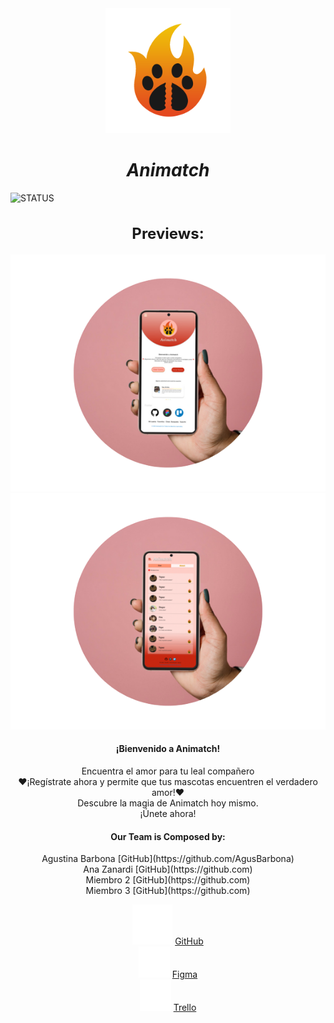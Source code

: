 <div style="text-align: center;">
  <img width="200" height="200" src="Recursos/logo/logo%20animatch.png" alt="Animatch Logo">
  <h1 style="font-weight: bold; font-style: italic;">Animatch</h1>
</div>

![STATUS](https://img.shields.io/badge/STATUS-IN%20DEVELOPMENT-green)

<h2 style="font-size: 24px; text-align: center;">Previews:</h2>
<div style="text-align: center;">
  <img src="Recursos/mockups/MARCOSolo%20phone%20pricipal.png">
</div>
<div style="text-align: center;">
  <img src="Recursos/mockups/MARCOSolo%20phone%20chats.png">
</div>

<h4 align="center">¡Bienvenido a Animatch!</h4>

<p align="center"> Encuentra el amor para tu leal compañero<br>
  ❤¡Regístrate ahora y permite que tus mascotas encuentren el verdadero amor!❤<br>
  Descubre la magia de Animatch hoy mismo.<br>
  ¡Únete ahora!
</p>

<h4 align="center">Our Team is Composed by:</h4>
<p align="center">
  Agustina Barbona [GitHub](https://github.com/AgusBarbona)<br>
  Ana Zanardi [GitHub](https://github.com)<br>
  Miembro 2 [GitHub](https://github.com)<br>
  Miembro 3 [GitHub](https://github.com)
</p>

<div style="text-align: center;">
  <img src="Recursos/iconos/github-blanco.png"> <a href="https://github.com/AgusBarbona/Animatch">GitHub</a><br>
  <img src="Recursos/iconos/figma.png"> <a href="https://www.figma.com/file/3JQHne2HlpGAI70QtZFGpc/Animatch?type=design&node-id=4-2&mode=design&t=h7XtKARUvFfWrx5b-0">Figma</a><br>
  <img src="Recursos/iconos/trello.png"> <a href="https://trello.com/b/FMboNN42/tinder">Trello</a>
</div>
